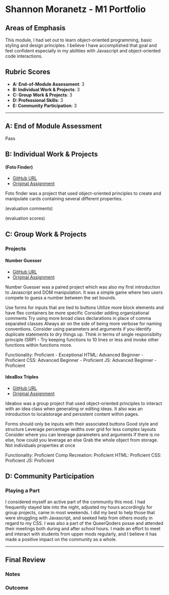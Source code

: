 # Shannon Moranetz - M1 Portfolio

## Areas of Emphasis

This module, I had set out to learn object-oriented programming, basic styling and design principles. I believe I have accomplished that goal and feel confident especially in my abilities with Javascript and object-oriented code interactions. 
 
## Rubric Scores

* **A: End-of-Module Assessment**: 3
* **B: Individual Work & Projects**: 3
* **C: Group Work & Projects**: 3
* **D: Professional Skills**: 3
* **E: Community Participation**: 3

-----------------------

## A: End of Module Assessment

Pass

## B: Individual Work & Projects

#### (Foto Finder)

* [GitHub URL](https://github.com/shannonmoranetz/foto-finder)
* [Original Assignment](http://frontend.turing.io/projects/foto-finder-final.html)

Foto finder was a project that used object-oriented principles to create and manipulate cards containing several different properties.

(evaluation comments)

(evaluation scores)

## C: Group Work & Projects

### Projects

#### Number Guesser

* [GitHub URL](https://github.com/foxwellm/number-guesser)
* [Original Assignment](http://frontend.turing.io/projects/number-guesser-doubles-wk2.html)

Number Guesser was a paired project which was also my first introduction to Javascript and DOM manipulation. It was a simple game where two users compete to guess a number between the set bounds. 

Use forms for inputs that are tied to buttons
Utilize more block elements and have flex containers be more specific
Consider adding organizational comments
Try using more broad class declarations in place of comma separated classes
Always air on the side of being more verbose for naming conventions.
Consider using parameters and arguments if you identify duplicate statements to dry things up.
Think in terms of single responsibilty principle (SRP) - Try keeping functions to 10 lines or less and invoke other functions within functions more.

Functionality: Proficient - Exceptional
HTML: Advanced Beginner - Proficient
CSS: Advanced Beginner - Proficient
JS: Advanced Beginner - Proficient

#### IdeaBox Triples

* [GitHub URL](https://github.com/whitneyburton/ideabox-triples)
* [Original Assignment](http://frontend.turing.io/projects/ideabox-triples.html)

Ideabox was a group project that used object-oriented principles to interact with an idea class when generating or editing ideas. It also was an introduction to localstorage and persistent content within pages.

Forms should only be inputs with their associated buttons
Good style and structure
Leverage percentage widths over grid for less complex layouts
Consider where you can leverage parameters and arguments
If there is no else, how could you leverage an else
Grab the whole object from storage. Not individuals properties at once

Functionality: Proficient
Comp Recreation: Proficient
HTML: Proficient
CSS: Proficient
JS: Proficient

## D: Community Participation

### Playing a Part

I considered myself an active part of the community this mod. I had frequently stayed late into the night, adjusted my hours accordingly for group projects, came in most weekends. I did my best to help those that were struggling with Javascript, and seeked help from others mostly in regard to my CSS. I was also a part of the QueerQoders posse and attended their meetings both during and after school hours. I made an effort to meet and interact with students from upper mods regularly, and I believe it has made a positive impact on the community as a whole. 

------------------

## Final Review

### Notes



### Outcome

